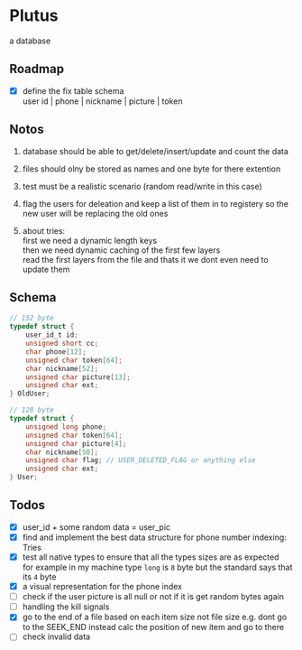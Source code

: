 # Plutus

a database

## Roadmap

* [x] define the fix table schema\
   user id | phone | nickname | picture | token

## Notos

1. database should be able to get/delete/insert/update and count the data

1. files should olny be stored as names and one byte for there extention

1. test must be a realistic scenario (random read/write in this case)

1. flag the users for deleation and keep a list of them in to registery
   so the new user will be replacing the old ones

1. about tries:\
   first we need a dynamic length keys\
   then we need dynamic caching of the first few layers\
   read the first layers from the file and thats it we dont even need to update them

## Schema

```c
// 152 byte
typedef struct {
    user_id_t id;
    unsigned short cc;
    char phone[12];
    unsigned char token[64];
    char nickname[52];
    unsigned char picture[13];
    unsigned char ext;
} OldUser;

// 128 byte
typedef struct {
    unsigned long phone;
    unsigned char token[64];
    unsigned char picture[4];
    char nickname[50];
    unsigned char flag; // USER_DELETED_FLAG or anything else
    unsigned char ext;
} User;

```

## Todos

* [x] user_id + some random data = user_pic
* [x] find and implement the best data structure for phone number indexing: Tries
* [x] test all native types to ensure that all the types sizes are as expected\
      for example in my machine type `long` is `8` byte but the standard says that its `4` byte
* [x] a visual representation for the phone index
* [ ] check if the user picture is all null or not
      if it is get random bytes again
* [ ] handling the kill signals
* [x] go to the end of a file based on each item size not file size
      e.g. dont go to the SEEK_END instead calc the position of new item and go to there
* [ ] check invalid data
